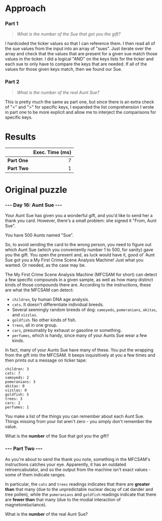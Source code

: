 # Approach
### Part 1
> _What is the number of the Sue that got you the gift?_

I hardcoded the ticker values so that I can reference them. I then read all of the sue values from the input into an array of
"sues". Just iterate over the array and check that the values that are present for a given sue match those values in the
ticker. I did a logical "AND" on the keys lists for the ticker and each sue to only have to compare the keys that are
needed. If all of the values for those given keys match, then we found our Sue.

### Part 2
> _What is the number of the real Aunt Sue?_

This is pretty much the same as part one, but since there is an extra check of "<" and ">" for specific keys, I expanded
the list comprehension I wrote in part one to be more explicit and allow me to interject the comparisons for specific keys.

# Results

|              | Exec. Time (ms) |
|--------------|----------------:|
| **Part One** |               7 |
| **Part Two** |               1 |

# Original puzzle
### --- Day 16: Aunt Sue ---
Your Aunt Sue has given you a wonderful gift, and you'd like to send her a thank you card. However, there's a small problem: she signed it "From, Aunt Sue".

You have 500 Aunts named "Sue".

So, to avoid sending the card to the wrong person, you need to figure out which Aunt Sue (which you conveniently number 1 to 500, for sanity) gave you the gift. You open the present and, as luck would have it, good ol' Aunt Sue got you a My First Crime Scene Analysis Machine! Just what you wanted. Or needed, as the case may be.

The My First Crime Scene Analysis Machine (MFCSAM for short) can detect a few specific compounds in a given sample, as well as how many distinct kinds of those compounds there are. According to the instructions, these are what the MFCSAM can detect:

* `children`, by human DNA age analysis.
* `cats`. It doesn't differentiate individual breeds.
* Several seemingly random breeds of dog: `samoyeds`, `pomeranians`, `akitas`, and `vizslas`.
* `goldfish`. No other kinds of fish.
* `trees`, all in one group.
* `cars`, presumably by exhaust or gasoline or something.
* `perfumes`, which is handy, since many of your Aunts Sue wear a few kinds.

In fact, many of your Aunts Sue have many of these. You put the wrapping from the gift into the MFCSAM. It beeps inquisitively at you a few times and then prints out a message on ticker tape:
```
children: 3
cats: 7
samoyeds: 2
pomeranians: 3
akitas: 0
vizslas: 0
goldfish: 5
trees: 3
cars: 2
perfumes: 1
```
You make a list of the things you can remember about each Aunt Sue. Things missing from your list aren't zero - you simply don't remember the value.

What is the **number** of the Sue that got you the gift?

### --- Part Two ---
As you're about to send the thank you note, something in the MFCSAM's instructions catches your eye. Apparently, it has an outdated retroencabulator, and so the output from the machine isn't exact values - some of them indicate ranges.

In particular, the `cats` and `trees` readings indicates that there are **greater than** that many (due to the unpredictable nuclear decay of cat dander and tree pollen), while the `pomeranians` and `goldfish` readings indicate that there are **fewer than** that many (due to the modial interaction of magnetoreluctance).

What is the **number** of the real Aunt Sue?
